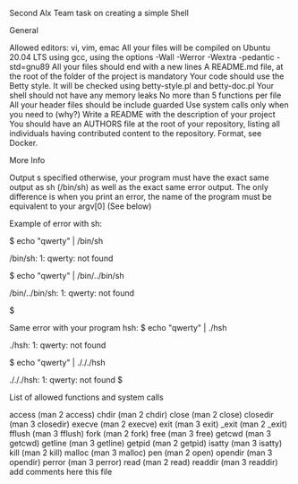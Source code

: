 Second Alx Team task on creating a simple Shell

General

Allowed editors: vi, vim, emac
All your files will be compiled on Ubuntu 20.04 LTS using gcc, using the options -Wall -Werror -Wextra -pedantic -std=gnu89
All your files should end with a new lines
A README.md file, at the root of the folder of the project is mandatory
Your code should use the Betty style. It will be checked using betty-style.pl and betty-doc.pl
Your shell should not have any memory leaks
No more than 5 functions per file
All your header files should be include guarded
Use system calls only when you need to (why?)
Write a README with the description of your project
You should have an AUTHORS file at the root of your repository, listing all individuals having contributed content 
to the repository. Format, see Docker.

More Info

Output
s specified otherwise, your program must have the exact same output as sh (/bin/sh) as well as the exact same error output.
The only difference is when you print an error, the name of the program must be equivalent to your argv[0] (See below)

Example of error with sh:



$ echo "qwerty" | /bin/sh

/bin/sh: 1: qwerty: not found

$ echo "qwerty" | /bin/../bin/sh

/bin/../bin/sh: 1: qwerty: not found

$


Same error with your program hsh:
$ echo "qwerty" | ./hsh

./hsh: 1: qwerty: not found

$ echo "qwerty" | ./././hsh

./././hsh: 1: qwerty: not found
$

List of allowed functions and system calls

access (man 2 access)
chdir (man 2 chdir)
close (man 2 close)
closedir (man 3 closedir)
execve (man 2 execve)
exit (man 3 exit)
_exit (man 2 _exit)
fflush (man 3 fflush)
fork (man 2 fork)
free (man 3 free)
getcwd (man 3 getcwd)
getline (man 3 getline)
getpid (man 2 getpid)
isatty (man 3 isatty)
kill (man 2 kill)
malloc (man 3 malloc)
pen (man 2 open)
opendir (man 3 opendir)
perror (man 3 perror)
read (man 2 read)
readdir (man 3 readdir)
add comments here this file 
